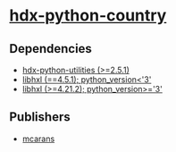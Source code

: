 # [hdx-python-country](https://pypi.org/project/hdx-python-country)

## Dependencies
- [hdx-python-utilities (>=2.5.1)](packages/h/hdx-python-utilities.md)
- [libhxl (==4.5.1); python_version<'3'](packages/l/libhxl.md)
- [libhxl (>=4.21.2); python_version>='3'](packages/l/libhxl.md)



## Publishers
- [mcarans](https://pypi.org/user/mcarans)

